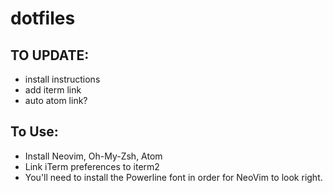 # dotfiles

## TO UPDATE:
- install instructions
- add iterm link
- auto atom link?


## To Use:
- Install Neovim, Oh-My-Zsh, Atom
- Link iTerm preferences to iterm2
- You'll need to install the Powerline font in order for NeoVim to look right.
